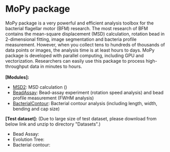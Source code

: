 # MoPy package
MoPy package is a very powerful and efficient analysis toolbox for the bacterial flagellar motor (BFM) research. The most research of BFM contains the mean-square displacement (MSD) calculation, rotation bead in 2-dimensional fitting, image segmentation and bacteria profile measurement. However, when you collect tens to hundreds of thousands of data points or images, the analysis time is at least hours to days. MoPy package is developed with parallel computing, including GPU and vectorization. Researchers can easily use this package to process high-throughput data in minutes to hours.\
\
**[Modules]:**
- [MSD2](https://github.com/xiangyu066/MoPy-package/blob/main/Docs/MSD2.md): MSD calculation ()
- [BeadAssay](https://github.com/xiangyu066/MoPy-package/blob/main/Docs/BeadAssay.md): Bead-assay experiment (rotation speed analysis) and bead profile measurement (FWHM analysis)
- [BacterialContour](https://github.com/xiangyu066/MoPy-package/blob/main/Docs/BacterialContour.md): Bacterial contour analysis (including length, width, bending and cap size)

**[Test dataset]:** (Due to large size of test dataset, please download from below link and unzip to directory "Datasets".)
- Bead Assay:
- Evolution Tree:
- Bacterial contour:
